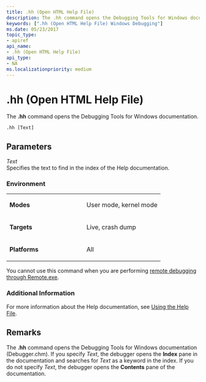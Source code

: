 ```yaml
---
title: .hh (Open HTML Help File)
description: The .hh command opens the Debugging Tools for Windows documentation.
keywords: [".hh (Open HTML Help File) Windows Debugging"]
ms.date: 05/23/2017
topic_type:
- apiref
api_name:
- .hh (Open HTML Help File)
api_type:
- NA
ms.localizationpriority: medium
---
```


# .hh (Open HTML Help File)


The **.hh** command opens the Debugging Tools for Windows documentation.

```dbgcmd
.hh [Text] 
```

## <span id="ddk_meta_open_html_help_file_dbg"></span><span id="DDK_META_OPEN_HTML_HELP_FILE_DBG"></span>Parameters


<span id="_______Text______"></span><span id="_______text______"></span><span id="_______TEXT______"></span> *Text*   
Specifies the text to find in the index of the Help documentation.

### <span id="Environment"></span><span id="environment"></span><span id="ENVIRONMENT"></span>Environment

<table>
<colgroup>
<col width="50%" />
<col width="50%" />
</colgroup>
<tbody>
<tr class="odd">
<td align="left"><p><strong>Modes</strong></p></td>
<td align="left"><p>User mode, kernel mode</p></td>
</tr>
<tr class="even">
<td align="left"><p><strong>Targets</strong></p></td>
<td align="left"><p>Live, crash dump</p></td>
</tr>
<tr class="odd">
<td align="left"><p><strong>Platforms</strong></p></td>
<td align="left"><p>All</p></td>
</tr>
</tbody>
</table>

 

You cannot use this command when you are performing [remote debugging through Remote.exe](remote-debugging-through-remote-exe.md).

### <span id="Additional_Information"></span><span id="additional_information"></span><span id="ADDITIONAL_INFORMATION"></span>Additional Information

For more information about the Help documentation, see [Using the Help File](using-the-help-documentation.md).

Remarks
-------

The **.hh** command opens the Debugging Tools for Windows documentation (Debugger.chm). If you specify *Text*, the debugger opens the **Index** pane in the documentation and searches for *Text* as a keyword in the index. If you do not specify *Text*, the debugger opens the **Contents** pane of the documentation.

 

 





